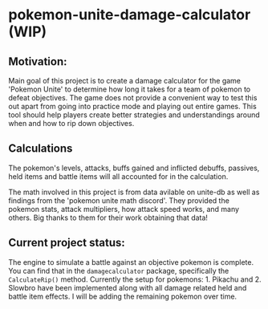 # pokemon-unite-damage-calculator (WIP)

## Motivation:
Main goal of this project is to create a damage calculator for the game 'Pokemon Unite' to determine how long it takes for a team of pokemon to defeat objectives. The game does not provide a convenient way to test this out apart from going into practice mode and playing out entire games. This tool should help players create better strategies and understandings around when and how to rip down objectives.

## Calculations
The pokemon's levels, attacks, buffs gained and inflicted debuffs, passives, held items and battle items will all accounted for in the calculation.

The math involved in this project is from data avilable on unite-db as well as findings from the 'pokemon unite math discord'. They provided the pokemon stats, attack multipliers, how attack speed works, and many others. Big thanks to them for their work obtaining that data!

## Current project status:

The engine to simulate a battle against an objective pokemon is complete. You can find that in the ```damagecalculator``` package, specifically the ```CalculateRip()``` method. Currently the setup for pokemons: 1. Pikachu and 2. Slowbro have been implemented along with all damage related held and battle item effects. I will be adding the remaining pokemon over time.

